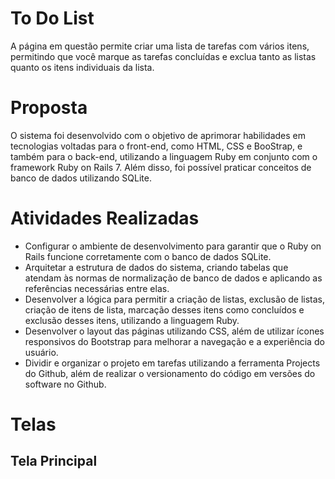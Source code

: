 # To Do List

A página em questão permite criar uma lista de tarefas com vários itens, permitindo que você marque as tarefas concluídas e exclua tanto as listas quanto os itens individuais da lista.

# Proposta

O sistema foi desenvolvido com o objetivo de aprimorar habilidades em tecnologias voltadas para o front-end, como HTML, CSS e BooStrap, e também para o back-end, utilizando a linguagem Ruby em conjunto com o framework Ruby on Rails 7. Além disso, foi possível praticar conceitos de banco de dados utilizando SQLite.

# Atividades Realizadas

* Configurar o ambiente de desenvolvimento para garantir que o Ruby on Rails funcione corretamente com o banco de dados SQLite.
* Arquitetar a estrutura de dados do sistema, criando tabelas que atendam às normas de normalização de banco de dados e aplicando as referências necessárias entre elas.
* Desenvolver a lógica para permitir a criação de listas, exclusão de listas, criação de itens de lista, marcação desses itens como concluídos e exclusão desses itens, utilizando a linguagem Ruby.
* Desenvolver o layout das páginas utilizando CSS, além de utilizar ícones responsivos do Bootstrap para melhorar a navegação e a experiência do usuário.
* Dividir e organizar o projeto em tarefas utilizando a ferramenta Projects do Github, além de realizar o versionamento do código em versões do software no Github.

# Telas

## Tela Principal
